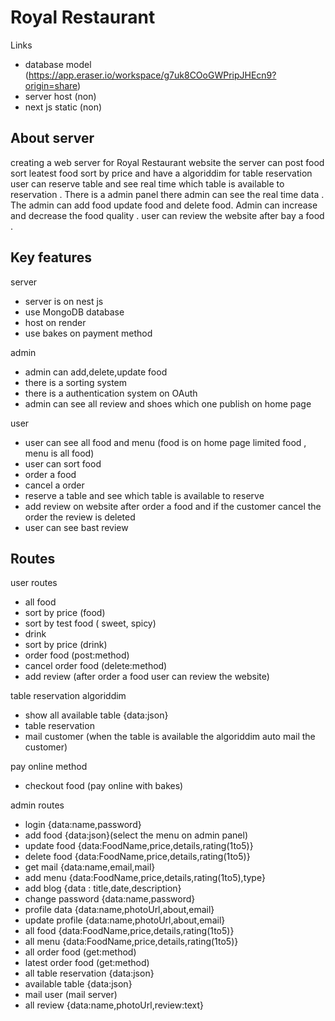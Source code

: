 # Royal Restaurant

Links
- database model (https://app.eraser.io/workspace/g7uk8COoGWPripJHEcn9?origin=share)
- server host (non)
- next js static (non)

## About server
creating a web server for Royal Restaurant website the server can post food sort leatest food sort by price and have a algoriddim for table reservation 
user can reserve table and see real time which table is available to reservation . There is a admin panel there admin can see the real time data .
The admin can add food update food and delete food. Admin can increase and decrease the food quality . user can review the website after bay a food .

## Key features

server
- server is on nest js
- use MongoDB database
- host on render
- use bakes on payment method

admin 
- admin can add,delete,update food
- there is a sorting system
- there is a authentication system on OAuth
- admin can see all review and shoes which one publish on home page


user
- user can see all food and menu (food is on home page limited food , menu is all food)
- user can sort food
- order a food
- cancel a order
- reserve a table and see which table is available to reserve
- add review on website after order a food and if the customer cancel the order the review is deleted
- user can see bast review 


## Routes

user routes
- all food
- sort by price         (food)
- sort by test food     ( sweet, spicy) 
- drink
- sort by price         (drink)
- order food            (post:method)
- cancel order food     (delete:method)
- add review            (after order a food user can review the website)

table reservation algoriddim
- show all available table {data:json}
- table reservation
- mail customer (when the table is available the algoriddim auto mail the customer)

pay online method
- checkout food (pay online with bakes)


admin routes
- login                     {data:name,password}
- add food                  {data:json}(select the menu on admin panel)
- update food               {data:FoodName,price,details,rating(1to5)}
- delete food               {data:FoodName,price,details,rating(1to5)}
- get mail                  {data:name,email,mail}
- add menu                  {data:FoodName,price,details,rating(1to5),type}
- add blog                  {data : title,date,description}
- change password           {data:name,password}
- profile data              {data:name,photoUrl,about,email}
- update profile            {data:name,photoUrl,about,email}
- all food                  {data:FoodName,price,details,rating(1to5)}
- all menu                  {data:FoodName,price,details,rating(1to5)}
- all order food            (get:method)
- latest order food         (get:method)
- all table reservation     {data:json}
- available table           {data:json}
- mail user                 (mail server)
- all review                {data:name,photoUrl,review:text}

